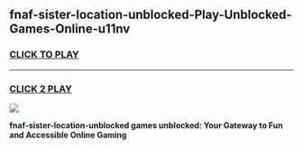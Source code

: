 
## fnaf-sister-location-unblocked-Play-Unblocked-Games-Online-u11nv
<h3>
<a href="https://premium76.site?title=fnaf-sister-location-unblocked&ref=25A">CLICK TO PLAY</a></h3>
<hr>

<h3>
<a href="https://premium76.site?title=fnaf-sister-location-unblocked&ref=25A">CLICK 2 PLAY</a>
  
</h3>

<a href="https://premium76.site?title=fnaf-sister-location-unblocked&ref=25A"><img src="https://clearcache.store/games.png"></a>


**fnaf-sister-location-unblocked games unblocked: Your Gateway to Fun and Accessible Online Gaming**

